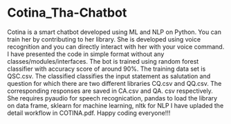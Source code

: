 # Cotina_Tha-Chatbot
Cotina is a smart chatbot developed using ML and NLP on Python. You can train her by contributing to her library. She is developed using voice recognition and you can directly interact with her with your voice command.
I have presented the code in simple format without any classes/modules/interfaces. The bot is trained using random forest classifier with accuracy score of around 90%. The training data set is QSC.csv. The classified classifies the input statement as salutation and question for which there are two different libraries CQ.csv and QQ.csv. The corresponding responses are saved in CA.csv and QA. csv respectively.
She requires pyaudio for speech recognication, pandas to load the library on data frame, sklearn for machine learning, nltk for NLP
I have upladed the detail workflow in COTINA.pdf.
Happy coding everyone!!!
